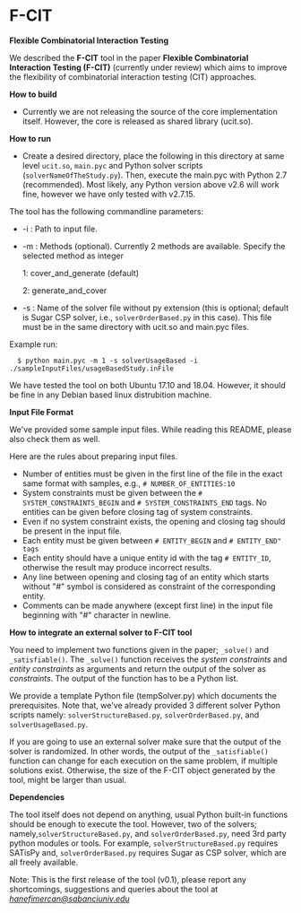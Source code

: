 # F-CIT
**Flexible Combinatorial Interaction Testing**

We described the **F-CIT** tool in the paper **Flexible Combinatorial Interaction Testing (F-CIT)** (currently under review) which aims to improve the flexibility of combinatorial interaction testing (CIT) approaches.

**How to build**
* Currently we are not releasing the source of the core implementation itself. However, the core is released as shared library (ucit.so).

**How to run**
* Create a desired directory, place the following in this directory at same level `ucit.so`, `main.pyc` and Python solver scripts (`solverNameOfTheStudy.py`). Then, execute the main.pyc with Python 2.7 (recommended). Most likely, any Python version above v2.6 will work fine, however we have only tested with v2.7.15.

The tool has the following commandline parameters: 
 * -i : Path to input file. 
 * -m : Methods (optional). Currently 2 methods are available. Specify the selected method as integer 
 
      1: cover_and_generate (default)
      
      2: generate_and_cover 
      
 * -s : Name of the solver file without py extension (this is optional; default is Sugar CSP solver, i.e., `solverOrderBased.py` in this case). This file must be in the same directory with ucit.so and main.pyc files.

Example run:

      $ python main.pyc -m 1 -s solverUsageBased -i ./sampleInputFiles/usageBasedStudy.inFile

We have tested the tool on both Ubuntu 17.10 and 18.04. However, it should be fine in any Debian based linux distrubition machine. 


**Input File Format**

We've provided some sample input files. While reading this README, please also check them as well. 

Here are the rules about preparing input files.

* Number of entities must be given in the first line of the file in the exact same format with samples, e.g., `# NUMBER_OF_ENTITIES:10`
* System constraints must be given between the `# SYSTEM_CONSTRAINTS_BEGIN` and `# SYSTEM_CONSTRAINTS_END` tags. No entities can be given before closing tag of system constraints. 
* Even if no system constraint exists, the opening and closing tag should be present in the input file.
* Each entity must be given between `# ENTITY_BEGIN` and `# ENTITY_END" tags`
* Each entity should have a unique entity id with the tag `# ENTITY_ID`, otherwise the result may produce incorrect results.
* Any line between opening and closing tag of an entity which starts without "#" symbol is considered as constraint of the corresponding entity.
* Comments can be made anywhere (except first line) in the input file beginning with "#" character in newline.


**How to integrate an external solver to F-CIT tool**

You need to implement two functions given in the paper; `_solve()` and `_satisfiable()`. The `_solve()` function receives the *system constraints* and *entity constraints* as arguments and return the output of the solver as *constraints*. The output of the function has to be a Python list. 

We provide a template Python file (tempSolver.py) which documents the prerequisites. Note that, we've already provided 3 different solver Python scripts namely: `solverStructureBased.py`, `solverOrderBased.py`, and `solverUsageBased.py`.

If you are going to use an external solver make sure that the output of the solver is randomized. In other words, the output of the `_satisfiable()` function can change for each execution on the same problem, if multiple solutions exist. Otherwise, the size of the F-CIT object generated by the tool, might be larger than usual.


**Dependencies**

The tool itself does not depend on anything, usual Python built-in functions should be enough to execute the tool. However,
two of the solvers; namely,`solverStructureBased.py`, and `solverOrderBased.py`, need 3rd party python modules or tools. For example, `solverStructureBased.py` requires SATisPy and, `solverOrderBased.py` requires Sugar as CSP solver, which are all freely available.

Note: This is the first release of the tool (v0.1), please report any shortcomings, suggestions and queries about the tool at *hanefimercan@sabanciuniv.edu*
